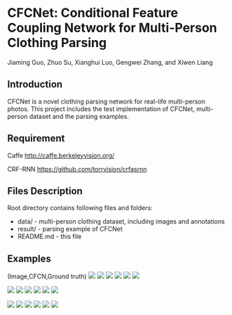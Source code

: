 # CFCNet: Conditional Feature Coupling Network for Multi-Person Clothing Parsing
Jiaming Guo, Zhuo Su, Xianghui Luo, Gengwei Zhang, and Xiwen Liang

## Introduction
CFCNet is a novel clothing parsing network for real-life multi-person photos. This project includes the test implementation of CFCNet, multi-person dataset and the parsing examples.

## Requirement
Caffe http://caffe.berkeleyvision.org/

CRF-RNN https://github.com/torrvision/crfasrnn

## Files Description
Root directory contains following files and folders:
- data/           - multi-person clothing dataset, including images and annotations
- result/         - parsing example of CFCNet
- README.md       - this file

## Examples
(Image,CFCN,Ground truth)
![](https://github.com/40ksoul/CFCNet/blob/master/result/0102.jpg) ![](https://github.com/40ksoul/CFCNet/blob/master/result/0102.png) ![](https://github.com/40ksoul/CFCNet/blob/master/result/0102-GT.png) ![](https://github.com/40ksoul/CFCNet/blob/master/result/0153.jpg) ![](https://github.com/40ksoul/CFCNet/blob/master/result/0153.png) ![](https://github.com/40ksoul/CFCNet/blob/master/result/0153-GT.png)

![](https://github.com/40ksoul/CFCNet/blob/master/result/1431.jpg) ![](https://github.com/40ksoul/CFCNet/blob/master/result/1431.png) ![](https://github.com/40ksoul/CFCNet/blob/master/result/1431-GT.png) ![](https://github.com/40ksoul/CFCNet/blob/master/result/0487.jpg) ![](https://github.com/40ksoul/CFCNet/blob/master/result/0487.png) ![](https://github.com/40ksoul/CFCNet/blob/master/result/0487-GT.png)

![](https://github.com/40ksoul/CFCNet/blob/master/result/0593.jpg) ![](https://github.com/40ksoul/CFCNet/blob/master/result/0593.png) ![](https://github.com/40ksoul/CFCNet/blob/master/result/0593-GT.png) ![](https://github.com/40ksoul/CFCNet/blob/master/result/1217.jpg) ![](https://github.com/40ksoul/CFCNet/blob/master/result/1217.png) ![](https://github.com/40ksoul/CFCNet/blob/master/result/1217-GT.png)
